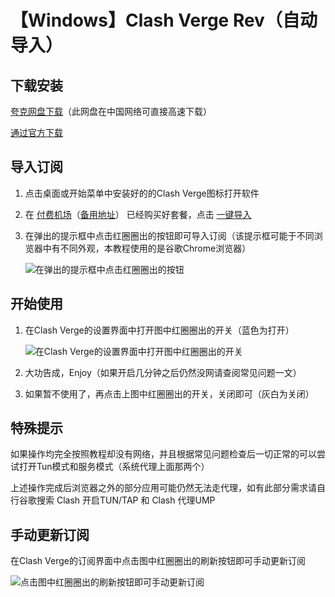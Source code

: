 # 【Windows】Clash Verge Rev（自动导入）

## 下载安装

[夸克网盘下载](https://pan.quark.cn/s/6bd97e1daacd)（此网盘在中国网络可直接高速下载）

[通过官方下载](https://github.com/clash-verge-rev/clash-verge-rev/releases)

## 导入订阅

1. 点击桌面或开始菜单中安装好的的Clash Verge图标打开软件

2. 在 [付费机场](https://help.wwkejishe.top/free-shadowrocket#fu-fei-ji-chang)（[备用地址](https://github.com/dongyubin/Free-AppleId-Serve#%E4%BB%98%E8%B4%B9%E6%9C%BA%E5%9C%BA%E6%8E%A8%E8%8D%90)） 已经购买好套餐，点击 [一键导入](https://help.wwkejishe.top/free-shadowrocket#fu-fei-ji-chang)

3. 在弹出的提示框中点击红圈圈出的按钮即可导入订阅（该提示框可能于不同浏览器中有不同外观，本教程使用的是谷歌Chrome浏览器）

   ![在弹出的提示框中点击红圈圈出的按钮](https://s2.loli.net/2024/07/28/tMXveNc4OQsIqy5.png)

## 开始使用

1. 在Clash Verge的设置界面中打开图中红圈圈出的开关（蓝色为打开）

   ![在Clash Verge的设置界面中打开图中红圈圈出的开关](https://s2.loli.net/2024/07/28/wxGCOp5ZBqNy4YI.png)

2. 大功告成，Enjoy（如果开启几分钟之后仍然没网请查阅常见问题一文）

3. 如果暂不使用了，再点击上图中红圈圈出的开关，关闭即可（灰白为关闭）

## 特殊提示

如果操作均完全按照教程却没有网络，并且根据常见问题检查后一切正常的可以尝试打开Tun模式和服务模式（系统代理上面那两个）

上述操作完成后浏览器之外的部分应用可能仍然无法走代理，如有此部分需求请自行谷歌搜索 Clash 开启TUN/TAP 和 Clash 代理UMP

## 手动更新订阅

在Clash Verge的订阅界面中点击图中红圈圈出的刷新按钮即可手动更新订阅

![点击图中红圈圈出的刷新按钮即可手动更新订阅](https://s2.loli.net/2024/07/28/o3tZUNClXOmV6La.png)